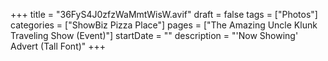 +++
title = "36FyS4J0zfzWaMmtWisW.avif"
draft = false
tags = ["Photos"]
categories = ["ShowBiz Pizza Place"]
pages = ["The Amazing Uncle Klunk Traveling Show (Event)"]
startDate = ""
description = "'Now Showing' Advert (Tall Font)"
+++
